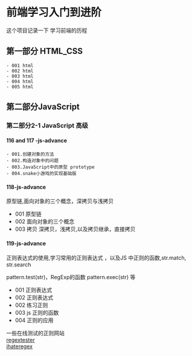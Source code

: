 # 前端学习入门到进阶 

这个项目记录一下 学习前端的历程 

## 第一部分 HTML_CSS
	
	- 001 html
	- 002 html 
	- 003 html 
	- 004 html 
	- 005 html 




## 第二部分JavaScript 



### 第二部分2-1 JavaScript 高级


#### 116 and 117 -js-advance
	- 001.创建对象的方法
	- 002.构造对象中的问题
	- 003.JavaScript中的原型 prototype
	- 004.snake小游戏的实现基础版



#### 118-js-advance

原型链,面向对象的三个概念，深拷贝与浅拷贝 

- 001 原型链
- 002 面向对象的三个概念
- 003 拷贝 深拷贝，浅拷贝,以及拷贝继承，直接拷贝





#### 119-js-advance
正则表达式的使用,学习常用的正则表达式 ，以及JS 中正则的函数,str.match, str.search 

pattern.test(str)，RegExp的函数 pattern.exec(str) 等

- 001 正则表达式
- 002 正则表达式
- 002 练习正则
- 003 js 正则的函数
- 004 正则的应用




一些在线测试的正则网站  
[regextester](https://www.regextester.com/)  
[ihateregex](https://ihateregex.io/expr/username)

